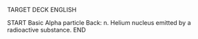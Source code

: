 TARGET DECK
ENGLISH

START
Basic
Alpha particle
Back: n. Helium nucleus emitted by a radioactive substance.
END
